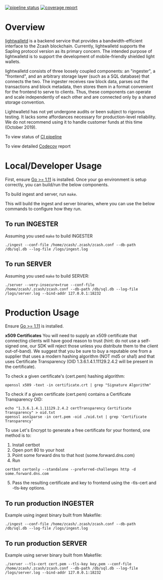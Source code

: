 
[![pipeline status](https://gitlab.com/mdr0id/lightwalletd/badges/master/pipeline.svg)](https://gitlab.com/mdr0id/lightwalletd/commits/master)
[![coverage report](https://gitlab.com/mdr0id/lightwalletd/badges/master/coverage.svg)](https://gitlab.com/mdr0id/lightwalletd/commits/master)

# Overview

[lightwalletd](https://github.com/zcash-hackworks/lightwalletd) is a backend service that provides a bandwidth-efficient interface to the Zcash blockchain. Currently, lightwalletd supports the Sapling protocol version as its primary concern. The intended purpose of lightwalletd is to support the development of mobile-friendly shielded light wallets.

lightwalletd consists of three loosely coupled components: an "ingester", a "frontend", and an arbitrary storage layer (such as a SQL database) that connects the two. The ingester receives raw block data, parses out the transactions and block metadata, then stores them in a format convenient for the frontend to serve to clients. Thus, these components can operate and scale independently of each other and are connected only by a shared storage convention.

Lightwalletd has not yet undergone audits or been subject to rigorous testing. It lacks some affordances necessary for production-level reliability. We do not recommend using it to handle customer funds at this time (October 2019).

To view status of [CI pipeline](https://gitlab.com/mdr0id/lightwalletd/pipelines)

To view detailed [Codecov](https://codecov.io/gh/zcash-hackworks/lightwalletd) report

# Local/Developer Usage

First, ensure [Go >= 1.11](https://golang.org/dl/#stable) is installed. Once your go environment is setup correctly, you can build/run the below components.

To build ingest and server, run `make`.

This will build the ingest and server binaries, where you can use the below commands to configure how they run.

## To run INGESTER

Assuming you used `make` to build INGESTER

```
./ingest --conf-file /home/zcash/.zcash/zcash.conf --db-path /db/sql.db --log-file /logs/ingest.log
```

## To run SERVER

Assuming you used `make` to build SERVER:

```
./server --very-insecure=true --conf-file /home/zcash/.zcash/zcash.conf --db-path /db/sql.db --log-file /logs/server.log --bind-addr 127.0.0.1:18232
```

# Production Usage

Ensure [Go >= 1.11](https://golang.org/dl/#stable) is installed.

**x509 Certificates**
You will need to supply an x509 certificate that connecting clients will have good reason to trust (hint: do not use a self-signed one, our SDK will reject those unless you distribute them to the client out-of-band). We suggest that you be sure to buy a reputable one from a supplier that uses a modern hashing algorithm (NOT md5 or sha1) and that uses Certificate Transparency (OID 1.3.6.1.4.1.11129.2.4.2 will be present in the certificate).

To check a given certificate's (cert.pem) hashing algorithm:
```
openssl x509 -text -in certificate.crt | grep "Signature Algorithm"
```

To check if a given certificate (cert.pem) contains a Certificate Transparency OID:
```
echo "1.3.6.1.4.1.11129.2.4.2 certTransparency Certificate Transparency" > oid.txt
openssl asn1parse -in cert.pem -oid ./oid.txt | grep 'Certificate Transparency'
```

To use Let's Encrypt to generate a free certificate for your frontend, one method is to:
1) Install certbot
2) Open port 80 to your host
3) Point some forward dns to that host (some.forward.dns.com)
4) Run
```
certbot certonly --standalone --preferred-challenges http -d some.forward.dns.com
```
5) Pass the resulting certificate and key to frontend using the -tls-cert and -tls-key options.

## To run production INGESTER

Example using ingest binary built from Makefile:

```
./ingest --conf-file /home/zcash/.zcash/zcash.conf --db-path /db/sql.db --log-file /logs/ingest.log
```

## To run production SERVER

Example using server binary built from Makefile:

```
./server --tls-cert cert.pem --tls-key key.pem --conf-file /home/zcash/.zcash/zcash.conf --db-path /db/sql.db --log-file /logs/server.log --bind-addr 127.0.0.1:18232
```